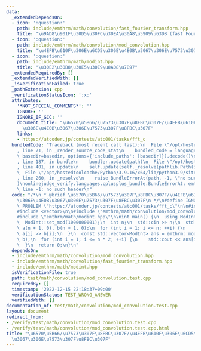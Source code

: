 ```yaml
---
data:
  _extendedDependsOn:
  - icon: ':question:'
    path: include/emthrm/math/convolution/fast_fourier_transform.hpp
    title: "\u9AD8\u901F\u30D5\u30FC\u30EA\u30A8\u5909\u63DB (fast Fourier transform)"
  - icon: ':question:'
    path: include/emthrm/math/convolution/mod_convolution.hpp
    title: "\u4EFB\u610F\u306E\u6CD5\u306E\u4E0B\u3067\u306E\u7573\u307F\u8FBC\u307F"
  - icon: ':question:'
    path: include/emthrm/math/modint.hpp
    title: "\u30E2\u30B8\u30E5\u30E9\u8A08\u7B97"
  _extendedRequiredBy: []
  _extendedVerifiedWith: []
  _isVerificationFailed: true
  _pathExtension: cpp
  _verificationStatusIcon: ':x:'
  attributes:
    '*NOT_SPECIAL_COMMENTS*': ''
    IGNORE: ''
    IGNORE_IF_GCC: ''
    document_title: "\u6570\u5B66/\u7573\u307F\u8FBC\u307F/\u4EFB\u610F\u306E\u6CD5\
      \u306E\u4E0B\u3067\u306E\u7573\u307F\u8FBC\u307F"
    links:
    - https://atcoder.jp/contests/atc001/tasks/fft_c
  bundledCode: "Traceback (most recent call last):\n  File \"/opt/hostedtoolcache/Python/3.9.16/x64/lib/python3.9/site-packages/onlinejudge_verify/documentation/build.py\"\
    , line 71, in _render_source_code_stat\n    bundled_code = language.bundle(stat.path,\
    \ basedir=basedir, options={'include_paths': [basedir]}).decode()\n  File \"/opt/hostedtoolcache/Python/3.9.16/x64/lib/python3.9/site-packages/onlinejudge_verify/languages/cplusplus.py\"\
    , line 187, in bundle\n    bundler.update(path)\n  File \"/opt/hostedtoolcache/Python/3.9.16/x64/lib/python3.9/site-packages/onlinejudge_verify/languages/cplusplus_bundle.py\"\
    , line 401, in update\n    self.update(self._resolve(pathlib.Path(included), included_from=path))\n\
    \  File \"/opt/hostedtoolcache/Python/3.9.16/x64/lib/python3.9/site-packages/onlinejudge_verify/languages/cplusplus_bundle.py\"\
    , line 260, in _resolve\n    raise BundleErrorAt(path, -1, \"no such header\"\
    )\nonlinejudge_verify.languages.cplusplus_bundle.BundleErrorAt: emthrm/math/convolution/mod_convolution.hpp:\
    \ line -1: no such header\n"
  code: "/*\n * @brief \u6570\u5B66/\u7573\u307F\u8FBC\u307F/\u4EFB\u610F\u306E\u6CD5\
    \u306E\u4E0B\u3067\u306E\u7573\u307F\u8FBC\u307F\n */\n#define IGNORE\n#define\
    \ PROBLEM \"https://atcoder.jp/contests/atc001/tasks/fft_c\"\n\n#include <iostream>\n\
    #include <vector>\n\n#include \"emthrm/math/convolution/mod_convolution.hpp\"\n\
    #include \"emthrm/math/modint.hpp\"\n\nint main() {\n  using ModInt = emthrm::MInt<0>;\n\
    \  ModInt::set_mod(1000000001);\n  int n;\n  std::cin >> n;\n  std::vector<ModInt>\
    \ a(n + 1, 0), b(n + 1, 0);\n  for (int i = 1; i <= n; ++i) {\n    std::cin >>\
    \ a[i] >> b[i];\n  }\n  const std::vector<ModInt> ans = emthrm::mod_convolution(a,\
    \ b);\n  for (int i = 1; i <= n * 2; ++i) {\n    std::cout << ans[i] << '\\n';\n\
    \  }\n  return 0;\n}\n"
  dependsOn:
  - include/emthrm/math/convolution/mod_convolution.hpp
  - include/emthrm/math/convolution/fast_fourier_transform.hpp
  - include/emthrm/math/modint.hpp
  isVerificationFile: true
  path: test/math/convolution/mod_convolution.test.cpp
  requiredBy: []
  timestamp: '2022-12-15 22:18:37+09:00'
  verificationStatus: TEST_WRONG_ANSWER
  verifiedWith: []
documentation_of: test/math/convolution/mod_convolution.test.cpp
layout: document
redirect_from:
- /verify/test/math/convolution/mod_convolution.test.cpp
- /verify/test/math/convolution/mod_convolution.test.cpp.html
title: "\u6570\u5B66/\u7573\u307F\u8FBC\u307F/\u4EFB\u610F\u306E\u6CD5\u306E\u4E0B\
  \u3067\u306E\u7573\u307F\u8FBC\u307F"
---
```

